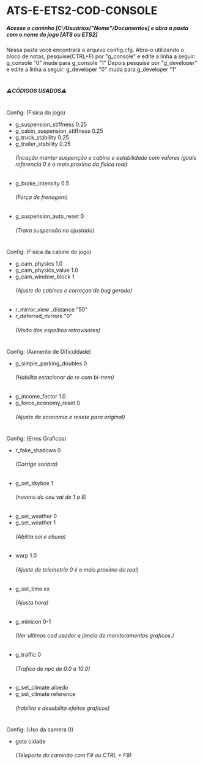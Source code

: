 # ATS-E-ETS2-COD-CONSOLE
<h5>Acesse o caminho [C:/Usuários/"Nome"/Documentos] e abra a pasta com o nome do jogo [ATS ou ETS2]</h5>

Nessa pasta você encontrará o arquivo config.cfg. Abra-o utilizando o bloco de notas, pesquise(CTRL+F) por "g_console" e edite a linha a seguir:
g_console "0" mude para g_console "1"
Depois pesquise por "g_developer" e edite a linha a seguir:
g_developer "0" muda para g_developer "1"

#
<h5>⚠️CÓDIGOS USADOS⚠️</h5>

#
Config:
(Fisica do jogo)
* g_suspension_stiffness 0.25
* g_cabin_suspension_stiffness 0.25
* g_truck_stability 0.25
* g_trailer_stability 0.25
__*<h6>(Incação manter suspenção e cabine e estabilidade com valores iguais referencia 0 é o mais proximo da fisica real)</h6>*__
* g_brake_intensity 0.5
__*<h6>(Força de frenagem)</h6>*__
* g_suspension_auto_reset 0
__*<h6>(Trava suspensão no ajustado)</h6>*__

#
Config:
(Fisica da cabine do jogo)
* g_cam_physics 1.0
* g_cam_physics_value 1.0
* g_cam_window_block 1
__*<h6>(Ajuste de cabines e correçao de bug gerado)</h6>*__
* r_mirror_view _distance "50"
* r_deferred_mirrors "0"
__*<h6>(Visão dos espelhos retrovisores)</h6>*__

#
Config:
(Aumento de Dificuldade)
* g_simple_parking_doubles 0
__*<h6>(Habilita estacionar de re com bi-trem)</h6>*__
* g_income_factor 1.0
* g_force_economy_reset 0
__*<h6>(Ajuste de economia e resete para original)</h6>*__

#
Config:
(Erros Graficos)
* r_fake_shadows 0
__*<h6>(Corrige sonbra)</h6>*__
* g_set_skybox 1
__*<h6>(nuvens do ceu vai de 1 a 8)</h6>*__
* g_set_weather 0
* g_set_weather 1
__*<h6>(Abilita sol e chuva)</h6>*__
* warp 1.0
__*<h6>(Ajuste de telemetria 0 é o mais proximo do real)</h6>*__
* g_set_time xx
__*<h6>(Ajusta hora)</h6>*__
* g_minicon 0-1
__*<h6>(Ver ultimos cod usador e janela de monitoramentos graficos.)</h6>*__
* g_traffic 0
__*<h6>(Trafico de npc de 0.0 a 10.0)</h6>*__
* g_set_climate albedo
* g_set_climate reference
__*<h6>(habilita e desabilita efeitos graficos)</h6>*__

#
Config:
(Uso da camera 0)
* goto cidade
__*<h6>(Teleporte do caminão com F9 ou CTRL + F9)</h6>*__


